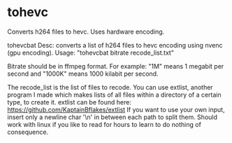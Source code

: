 # tohevc
Converts h264 files to hevc. Uses hardware encoding. 

tohevcbat
Desc:   converts a list of h264 files to hevc encoding using nvenc (gpu encoding).
Usage:  "tohevcbat bitrate recode_list.txt"

Bitrate should be in ffmpeg format. For example: "1M" means 1 megabit per second and "1000K" means 1000 kilabit per second.

The recode_list is the list of files to recode.
You can use extlist, another program I made which makes lists of all files within a directory of a certain type, to create it.
extlist can be found here: https://github.com/KaptainBflakes/extlist
If you want to use your own input, insert only a newline char '\n' in between each path to split them.
Should work with linux if you like to read for hours to learn to do nothing of consequence.

